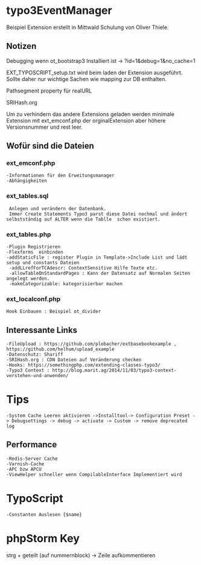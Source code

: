 # typo3EventManager

Beispiel Extension erstellt in Mittwald Schulung  von Oliver Thiele. 



## Notizen
Debugging wenn ot_bootstrap3 Installiert ist -> ?id=1&debug=1&no_cache=1

EXT_TYPOSCRIPT_setup.txt wird beim laden der Extension ausgeführt.
Sollte daher nur wichtige Sachen wie mapping zur DB enthalten. 

Pathsegment property für realURL 

SRIHash.org


Um zu verhindern das andere Extensions geladen werden minimale Extension mit ext_emconf.php der orginalExtension aber höhere Versionsnummer und rest leer.

## Wofür sind die Dateien

  ### ext_emconf.php 
	-Informationen für den Erweitungsmanager 
	-Abhängigkeiten
	
  ### ext_tables.sql	
  	 Anlegen und verändern der Datenbank. 
  	 Immer Create Statements Typo3 parst diese Datei nochmal und ändert selbstständig auf ALTER wenn die Tablle  schon existiert.
  
  ### ext_tables.php
  	-Plugin Registrieren
  	-Flexforms	einbinden
  	-addStaticFile : register Plugin in Template->Include List und lädt setup und constants Dateien 
     -addLLrefForTCAdescr: ContextSensitive Hilfe Texte etc.
     -allowTableOnStandardPages : Kann der Datensatz auf Normalen Seiten angelegt werden. 
     -makeCategorizable: kategorisierbar machen   

  	
  	
  	
  ### ext_localconf.php 
  	Hook Einbauen : Beispiel ot_divider 
  	
  
  
## Interessante Links 
	-FileUpload : https://github.com/plobacher/extbasebookexample , https://github.com/helhum/upload_example
	-Datenschutz: Shariff
	-SRIHash.org : CDN Dateien auf Veränderung checken	
	-Hooks: https://somethingphp.com/extending-classes-typo3/
	-Typo3 Context : http://blog.marit.ag/2014/11/03/typo3-context-verstehen-und-anwenden/
# Tips
	-System Cache Leeren aktivieren ->Installtool-> Configuration Preset -> Debugsettings -> debug -> activate -> Custom -> remove deprecated log 
## Performance 
	-Redis-Server Cache 
	-Varnish-Cache
	-APC bzw APCU
	-ViewHelper schneller wenn CompilableInterface Implementiert wird 

 



	



# TypoScript 
	-Constanten Auslesen {$name}








# phpStorm Key
 strg + geteilt (auf nummernblock) -> Zeile aufkommentieren


